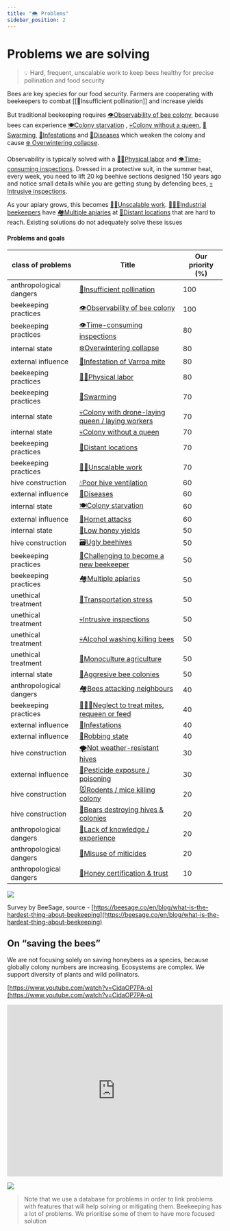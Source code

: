 ```yaml
---
title: "🌨️ Problems"
sidebar_position: 2
---
```


# Problems we are solving

> 💡 Hard, frequent, unscalable work to keep bees healthy for precise pollination and food security

Bees are key species for our food security. Farmers are cooperating with beekeepers to combat [[🌻Insufficient pollination]] and increase yields  
   
But traditional beekeeping requires [👁️Observability of bee colony](👁️Observability%20of%20bee%20colony.md), because bees can experience [🍽️Colony starvation](🍽️Colony%20starvation.md) , [💀Colony without a queen](💀Colony%20without%20a%20queen.md), [🧶Swarming](🧶Swarming.md), [🦀Infestations](🦀Infestations.md) and [🦀Diseases](🦀Diseases.md) which weaken the colony and cause [❄️ Overwintering collapse](❄️%20Overwintering%20collapse.md).  

Observability is typically solved with a [💪🏻Physical labor](💪🏻Physical%20labor.md) and [👁️Time-consuming inspections](👁️Time-consuming%20inspections.md). Dressed in a protective suit, in the summer heat, every week, you need to lift 20 kg beehive sections designed 150 years ago and notice small details while you are getting stung by defending bees, [💀Intrusive inspections](💀Intrusive%20inspections.md). 

As your apiary grows, this becomes [💪🏻Unscalable work](💪🏻Unscalable%20work.md). [👨🏻‍🚒Industrial beekeepers](../Target%20clients/👨🏻‍🚒Industrial%20beekeepers.md) have [🏘️Multiple apiaries](🏘️Multiple%20apiaries.md) at [🌲Distant locations](🌲Distant%20locations.md) that are hard to reach. Existing solutions do not adequately solve these issues

#### Problems and goals

|class of problems|Title|Our priority (%)|
|---|---|---|
|anthropological dangers|[🌻Insufficient pollination](https://gratheon.com/Problems%20we%20are%20solving%2015a899e8bf10455c9ef903c6e269af2c/Problems%20and%20goals%20cd532f09000b4e99a2e2fb8135a707f2/Insufficient%20pollination%2093d31ab6309443f9bbe0a50f4b560188.html)|100|
|beekeeping practices|[👁️Observability of bee colony](https://gratheon.com/Problems%20we%20are%20solving%2015a899e8bf10455c9ef903c6e269af2c/Problems%20and%20goals%20cd532f09000b4e99a2e2fb8135a707f2/Observability%20of%20bee%20colony%20c7971983f26d4ff19da0ef3390c4871b.html)|100|
|beekeeping practices|[👁️Time-consuming inspections](https://gratheon.com/Problems%20we%20are%20solving%2015a899e8bf10455c9ef903c6e269af2c/Problems%20and%20goals%20cd532f09000b4e99a2e2fb8135a707f2/Time-consuming%20inspections%20f9ad947403a14eedaa4393dcf4a9bcca.html)|80|
|internal state|[❄️Overwintering collapse](https://gratheon.com/Problems%20we%20are%20solving%2015a899e8bf10455c9ef903c6e269af2c/Problems%20and%20goals%20cd532f09000b4e99a2e2fb8135a707f2/Overwintering%20collapse%202ad3d296fc3a4d8aaaed3a04ccf262b2.html)|80|
|external influence|[🦀Infestation of Varroa mite](https://gratheon.com/Problems%20we%20are%20solving%2015a899e8bf10455c9ef903c6e269af2c/Problems%20and%20goals%20cd532f09000b4e99a2e2fb8135a707f2/Infestation%20of%20Varroa%20mite%203a67aa627e0f438592cc7fb34e81d866.html)|80|
|beekeeping practices|[💪🏻Physical labor](https://gratheon.com/Problems%20we%20are%20solving%2015a899e8bf10455c9ef903c6e269af2c/Problems%20and%20goals%20cd532f09000b4e99a2e2fb8135a707f2/Physical%20labor%20b8861af7945c4cfea61020521ec26a27.html)|80|
|beekeeping practices|[🧶Swarming](https://gratheon.com/Problems%20we%20are%20solving%2015a899e8bf10455c9ef903c6e269af2c/Problems%20and%20goals%20cd532f09000b4e99a2e2fb8135a707f2/Swarming%2013184fe7583e452dbbc8c4e57333ef97.html)|70|
|internal state|[💀Colony with drone-laying queen / laying workers](https://gratheon.com/Problems%20we%20are%20solving%2015a899e8bf10455c9ef903c6e269af2c/Problems%20and%20goals%20cd532f09000b4e99a2e2fb8135a707f2/Colony%20with%20drone-laying%20queen%20laying%20workers%20eee9c836e8af43fba2da69d30e66af2b.html)|70|
|internal state|[💀Colony without a queen](https://gratheon.com/Problems%20we%20are%20solving%2015a899e8bf10455c9ef903c6e269af2c/Problems%20and%20goals%20cd532f09000b4e99a2e2fb8135a707f2/Colony%20without%20a%20queen%201bfd4efcafef44fe9383b60796c1ea3f.html)|70|
|beekeeping practices|[🌲Distant locations](https://gratheon.com/Problems%20we%20are%20solving%2015a899e8bf10455c9ef903c6e269af2c/Problems%20and%20goals%20cd532f09000b4e99a2e2fb8135a707f2/Distant%20locations%202a2e75c03b294fc9949eed71f94bfe7d.html)|70|
|beekeeping practices|[💪🏻Unscalable work](https://gratheon.com/Problems%20we%20are%20solving%2015a899e8bf10455c9ef903c6e269af2c/Problems%20and%20goals%20cd532f09000b4e99a2e2fb8135a707f2/Unscalable%20work%20edf27023ac904c1d9e8b383924df12c3.html)|70|
|hive construction|[💧Poor hive ventilation](https://gratheon.com/Problems%20we%20are%20solving%2015a899e8bf10455c9ef903c6e269af2c/Problems%20and%20goals%20cd532f09000b4e99a2e2fb8135a707f2/Poor%20hive%20ventilation%2053a6ab90e5344fdfa3d4cbecbe3e8ec6.html)|60|
|external influence|[🦀Diseases](https://gratheon.com/Problems%20we%20are%20solving%2015a899e8bf10455c9ef903c6e269af2c/Problems%20and%20goals%20cd532f09000b4e99a2e2fb8135a707f2/Diseases%202670014b9e2b461f9021f64f1314b6b0.html)|60|
|internal state|[🍽️Colony starvation](https://gratheon.com/Problems%20we%20are%20solving%2015a899e8bf10455c9ef903c6e269af2c/Problems%20and%20goals%20cd532f09000b4e99a2e2fb8135a707f2/Colony%20starvation%209925e34207b94b7e9da10e0dcfdf6e47.html)|60|
|external influence|[💢Hornet attacks](https://gratheon.com/Problems%20we%20are%20solving%2015a899e8bf10455c9ef903c6e269af2c/Problems%20and%20goals%20cd532f09000b4e99a2e2fb8135a707f2/Hornet%20attacks%202142670c5ca64b969786e53bf538bdcd.html)|60|
|internal state|[🍯Low honey yields](https://gratheon.com/Problems%20we%20are%20solving%2015a899e8bf10455c9ef903c6e269af2c/Problems%20and%20goals%20cd532f09000b4e99a2e2fb8135a707f2/Low%20honey%20yields%204f07ea193d0644b3a245e8289cb839f4.html)|50|
|hive construction|[🗃️Ugly beehives](https://gratheon.com/Problems%20we%20are%20solving%2015a899e8bf10455c9ef903c6e269af2c/Problems%20and%20goals%20cd532f09000b4e99a2e2fb8135a707f2/Ugly%20beehives%2049a604ea99fa429691b0e23dccc1f172.html)|50|
|beekeeping practices|[🎒Challenging to become a new beekeeper](https://gratheon.com/Problems%20we%20are%20solving%2015a899e8bf10455c9ef903c6e269af2c/Problems%20and%20goals%20cd532f09000b4e99a2e2fb8135a707f2/Challenging%20to%20become%20a%20new%20beekeeper%20bdf59f6539da4005a394efac02c9c949.html)|50|
|beekeeping practices|[🏘️Multiple apiaries](https://gratheon.com/Problems%20we%20are%20solving%2015a899e8bf10455c9ef903c6e269af2c/Problems%20and%20goals%20cd532f09000b4e99a2e2fb8135a707f2/Multiple%20apiaries%2031e17bc4e98c487aa53b57b670965bc5.html)|50|
|unethical treatment|[🚛Transportation stress](https://gratheon.com/Problems%20we%20are%20solving%2015a899e8bf10455c9ef903c6e269af2c/Problems%20and%20goals%20cd532f09000b4e99a2e2fb8135a707f2/Transportation%20stress%2078ff1de4ffaa4c998b06486e9f990c3e.html)|50|
|unethical treatment|[💀Intrusive inspections](https://gratheon.com/Problems%20we%20are%20solving%2015a899e8bf10455c9ef903c6e269af2c/Problems%20and%20goals%20cd532f09000b4e99a2e2fb8135a707f2/Intrusive%20inspections%20a8cd7005f8e545dbbbba82f917c01c46.html)|50|
|unethical treatment|[💀Alcohol washing killing bees](https://gratheon.com/Problems%20we%20are%20solving%2015a899e8bf10455c9ef903c6e269af2c/Problems%20and%20goals%20cd532f09000b4e99a2e2fb8135a707f2/Alcohol%20washing%20killing%20bees%2054acf4c4b65e4b40871ebf2afadb3e3b.html)|50|
|unethical treatment|[🌻Monoculture agriculture](https://gratheon.com/Problems%20we%20are%20solving%2015a899e8bf10455c9ef903c6e269af2c/Problems%20and%20goals%20cd532f09000b4e99a2e2fb8135a707f2/Monoculture%20agriculture%20361e470fd22a4b61b50fba3d486fb8bb.html)|50|
|internal state|[💢Aggresive bee colonies](https://gratheon.com/Problems%20we%20are%20solving%2015a899e8bf10455c9ef903c6e269af2c/Problems%20and%20goals%20cd532f09000b4e99a2e2fb8135a707f2/Aggresive%20bee%20colonies%2086ce3cc48da948479f79bb9813ad0014.html)|50|
|anthropological dangers|[🏘️Bees attacking neighbours](https://gratheon.com/Problems%20we%20are%20solving%2015a899e8bf10455c9ef903c6e269af2c/Problems%20and%20goals%20cd532f09000b4e99a2e2fb8135a707f2/Bees%20attacking%20neighbours%206e3d6516632e4bffab9f928724f1c9a7.html)|40|
|beekeeping practices|[🚶🏻‍♂️Neglect to treat mites, requeen or feed](https://gratheon.com/Problems%20we%20are%20solving%2015a899e8bf10455c9ef903c6e269af2c/Problems%20and%20goals%20cd532f09000b4e99a2e2fb8135a707f2/Neglect%20to%20treat%20mites,%20requeen%20or%20feed%206e953c567ee74f4c9bdf219e5bb80164.html)|40|
|external influence|[🦀Infestations](https://gratheon.com/Problems%20we%20are%20solving%2015a899e8bf10455c9ef903c6e269af2c/Problems%20and%20goals%20cd532f09000b4e99a2e2fb8135a707f2/Infestations%20bb89fd9dc3674f14823447875ea60324.html)|40|
|external influence|[💢Robbing state](https://gratheon.com/Problems%20we%20are%20solving%2015a899e8bf10455c9ef903c6e269af2c/Problems%20and%20goals%20cd532f09000b4e99a2e2fb8135a707f2/Robbing%20state%205a23dcce211048be8e102d863f052dfe.html)|40|
|hive construction|[🌪️Not weather-resistant hives](https://gratheon.com/Problems%20we%20are%20solving%2015a899e8bf10455c9ef903c6e269af2c/Problems%20and%20goals%20cd532f09000b4e99a2e2fb8135a707f2/Not%20weather-resistant%20hives%200d0ca3ba83234d639559c94f6a6fbeaa.html)|30|
|external influence|[🤢Pesticide exposure / poisoning](https://gratheon.com/Problems%20we%20are%20solving%2015a899e8bf10455c9ef903c6e269af2c/Problems%20and%20goals%20cd532f09000b4e99a2e2fb8135a707f2/Pesticide%20exposure%20poisoning%2048fb3122dddc443c90a9c777585f54cc.html)|30|
|hive construction|[🐭Rodents / mice killing colony](https://gratheon.com/Problems%20we%20are%20solving%2015a899e8bf10455c9ef903c6e269af2c/Problems%20and%20goals%20cd532f09000b4e99a2e2fb8135a707f2/Rodents%20mice%20killing%20colony%203b59319545244c74b0c5748617329cac.html)|20|
|hive construction|[🐻Bears destroying hives & colonies](https://gratheon.com/Problems%20we%20are%20solving%2015a899e8bf10455c9ef903c6e269af2c/Problems%20and%20goals%20cd532f09000b4e99a2e2fb8135a707f2/Bears%20destroying%20hives%20&%20colonies%20e9fc183efac34070a5c750e07d3ae67b.html)|20|
|anthropological dangers|[🎒Lack of knowledge / experience](https://gratheon.com/Problems%20we%20are%20solving%2015a899e8bf10455c9ef903c6e269af2c/Problems%20and%20goals%20cd532f09000b4e99a2e2fb8135a707f2/Lack%20of%20knowledge%20experience%2076651a1939d34d268d71974da0b048e9.html)|20|
|anthropological dangers|[🤢Misuse of miticides](https://gratheon.com/Problems%20we%20are%20solving%2015a899e8bf10455c9ef903c6e269af2c/Problems%20and%20goals%20cd532f09000b4e99a2e2fb8135a707f2/Misuse%20of%20miticides%20308fb3a27da942c6b00648908062c9e2.html)|20|
|anthropological dangers|[🍯Honey certification & trust](https://gratheon.com/Problems%20we%20are%20solving%2015a899e8bf10455c9ef903c6e269af2c/Problems%20and%20goals%20cd532f09000b4e99a2e2fb8135a707f2/Honey%20certification%20&%20trust%200da4be01316f448cb0ed32dc572b886a.html)|10|

  
  

[![](https://gratheon.com/Problems%20we%20are%20solving%2015a899e8bf10455c9ef903c6e269af2c/Untitled.png)](https://gratheon.com/Problems%20we%20are%20solving%2015a899e8bf10455c9ef903c6e269af2c/Untitled.png)

Survey by BeeSage, source - [https://beesage.co/en/blog/what-is-the-hardest-thing-about-beekeeping](https://beesage.co/en/blog/what-is-the-hardest-thing-about-beekeeping)

## On “saving the bees”

We are not focusing solely on saving honeybees as a species, because globally colony numbers are increasing. Ecosystems are complex. We support diversity of plants and wild pollinators.

[https://www.youtube.com/watch?v=CidaOP7PA-o](https://www.youtube.com/watch?v=CidaOP7PA-o)

<iframe width="100%" height="400" src="https://www.youtube.com/embed/VSYgDssQUtA" title="Bee extinction: Why we&#39;re saving the wrong bees" frameborder="0" allow="accelerometer; autoplay; clipboard-write; encrypted-media; gyroscope; picture-in-picture; web-share" referrerpolicy="strict-origin-when-cross-origin" allowfullscreen></iframe>


[![](https://gratheon.com/Problems%20we%20are%20solving%2015a899e8bf10455c9ef903c6e269af2c/Screenshot_2024-04-15_at_15.17.41.png)](https://gratheon.com/Problems%20we%20are%20solving%2015a899e8bf10455c9ef903c6e269af2c/Screenshot_2024-04-15_at_15.17.41.png)

> Note that we use a database for problems in order to link problems with features that will help solving or mitigating them. Beekeeping has a lot of problems. We prioritise some of them to have more focused solution